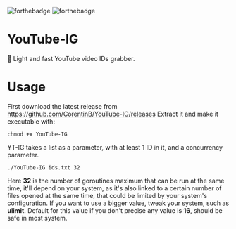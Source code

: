 ![forthebadge](https://forthebadge.com/images/badges/built-with-love.svg)
![forthebadge](https://forthebadge.com/images/badges/made-with-go.svg)

# YouTube-IG
💾 Light and fast YouTube video IDs grabber.

# Usage

First download the latest release from https://github.com/CorentinB/YouTube-IG/releases
Extract it and make it executable with:
```
chmod +x YouTube-IG
```

YT-IG takes a list as a parameter, with at least 1 ID in it, and a concurrency parameter.
```
./YouTube-IG ids.txt 32
```

Here **32** is the number of goroutines maximum that can be run at the same time, it'll depend on your system, as it's also linked to a certain number of files opened at the same time, that could be limited by your system's configuration. If you want to use a bigger value, tweak your system, such as **ulimit**.
Default for this value if you don't precise any value is **16**, should be safe in most system.
